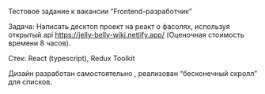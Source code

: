Тестовое задание к вакансии “Frontend-разработчик”

Задача:
Написать десктоп проект на реакт о фасолях, используя открытый api https://jelly-belly-wiki.netlify.app/ (Оценочная стоимость времени 8 часов).

Стек: React (typescript), Redux Toolkit

Дизайн разработан самостоятельно , реализован “бесконечный скролл” для списков.
